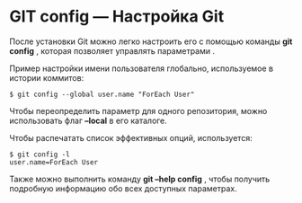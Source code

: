 # GIT config — Настройка Git

После установки Git можно легко настроить его с помощью команды **git config** , которая позволяет управлять параметрами .

Пример настройки имени пользователя глобально, используемое в истории коммитов:

`$ git config --global user.name "ForEach User"`

Чтобы переопределить параметр для одного репозитория, можно использовать флаг **–local** в его каталоге.

Чтобы распечатать список эффективных опций, используется:

`$ git config -l`  
`user.name=ForEach User`

Также можно выполнить команду **git –help config** , чтобы получить подробную информацию обо всех доступных параметрах.